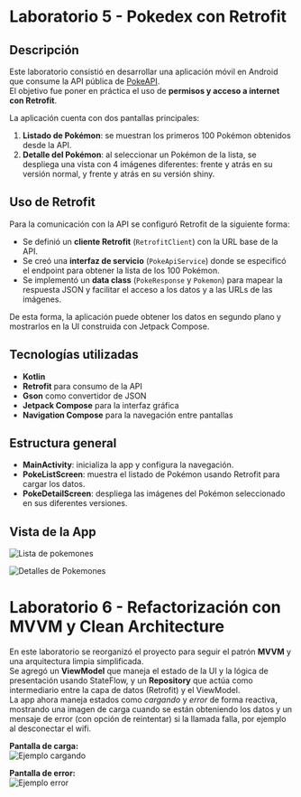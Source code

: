 # Laboratorio 5 - Pokedex con Retrofit 

## Descripción
Este laboratorio consistió en desarrollar una aplicación móvil en Android que consume la API pública de [PokeAPI](https://pokeapi.co/).  
El objetivo fue poner en práctica el uso de **permisos y acceso a internet con Retrofit**.

La aplicación cuenta con dos pantallas principales:
1. **Listado de Pokémon**: se muestran los primeros 100 Pokémon obtenidos desde la API.  
2. **Detalle del Pokémon**: al seleccionar un Pokémon de la lista, se despliega una vista con 4 imágenes diferentes: frente y atrás en su versión normal, y frente y atrás en su versión shiny.

## Uso de Retrofit
Para la comunicación con la API se configuró Retrofit de la siguiente forma:
- Se definió un **cliente Retrofit** (`RetrofitClient`) con la URL base de la API.  
- Se creó una **interfaz de servicio** (`PokeApiService`) donde se especificó el endpoint para obtener la lista de los 100 Pokémon.  
- Se implementó un **data class** (`PokeResponse` y `Pokemon`) para mapear la respuesta JSON y facilitar el acceso a los datos y a las URLs de las imágenes.  

De esta forma, la aplicación puede obtener los datos en segundo plano y mostrarlos en la UI construida con Jetpack Compose.

## Tecnologías utilizadas
- **Kotlin**  
- **Retrofit** para consumo de la API  
- **Gson** como convertidor de JSON  
- **Jetpack Compose** para la interfaz gráfica  
- **Navigation Compose** para la navegación entre pantallas  

## Estructura general
- **MainActivity**: inicializa la app y configura la navegación.  
- **PokeListScreen**: muestra el listado de Pokémon usando Retrofit para cargar los datos.  
- **PokeDetailScreen**: despliega las imágenes del Pokémon seleccionado en sus diferentes versiones.  

## Vista de la App

![Lista de pokemones](https://github.com/IvanaFD/Laboratorio5/blob/main/vistaLista.png?raw=true)

![Detalles de Pokemones](https://github.com/IvanaFD/Laboratorio5/blob/main/VistaDetalles.png?raw=true)

# Laboratorio 6 - Refactorización con MVVM y Clean Architecture
En este laboratorio se reorganizó el proyecto para seguir el patrón **MVVM** y una arquitectura limpia simplificada.  
Se agregó un **ViewModel** que maneja el estado de la UI y la lógica de presentación usando StateFlow, y un **Repository** que actúa como intermediario entre la capa de datos (Retrofit) y el ViewModel.  
La app ahora maneja estados como *cargando* y *error* de forma reactiva, mostrando una imagen de carga cuando se están obteniendo los datos y un mensaje de error (con opción de reintentar) si la llamada falla, por ejemplo al desconectar el wifi.


**Pantalla de carga:**  
![Ejemplo cargando](https://github.com/IvanaFD/Laboratorio5/blob/main/VistaCargando.png?raw=true)

**Pantalla de error:**  
![Ejemplo error](https://github.com/IvanaFD/Laboratorio5/blob/main/VistaReintentar.png?raw=true)


